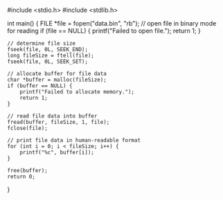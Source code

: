 #include <stdio.h>
#include <stdlib.h>

int main() {
    FILE *file = fopen("data.bin", "rb"); // open file in binary mode for reading
    if (file == NULL) {
        printf("Failed to open file.");
        return 1;
    }
    
    // determine file size
    fseek(file, 0L, SEEK_END);
    long fileSize = ftell(file);
    fseek(file, 0L, SEEK_SET);
    
    // allocate buffer for file data
    char *buffer = malloc(fileSize);
    if (buffer == NULL) {
        printf("Failed to allocate memory.");
        return 1;
    }
    
    // read file data into buffer
    fread(buffer, fileSize, 1, file);
    fclose(file);
    
    // print file data in human-readable format
    for (int i = 0; i < fileSize; i++) {
        printf("%c", buffer[i]);
    }
    
    free(buffer);
    return 0;
}
